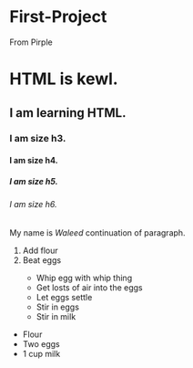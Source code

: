 # First-Project
From Pirple
<html>
<head>
    <meta charset="utf-8">
    <meta name ="viewport" content="width=device-width">
    <title> From Priple </title>
</head>
<body>
    <h1> HTML is kewl. </h1>
     <h2> I am learning HTML. </h2>
      <h3> I am size h3. </h3>
       <h4> I am size h4. </h4>
        <h5> I am size h5. </h5>
         <h6> I am size h6. </h6>
    <p>
    My name is <em>Waleed</em> continuation of paragraph.
    </p>
    <!-- Ordered List -->
    <ol>
       <li>Add flour</li>
       <li>Beat eggs</li>
    <!-- Inner List -->
    <ul>
       <li>Whip egg with whip thing</li>
       <li>Get losts of air into the eggs</li>
       <li>Let eggs settle</li>
    <!-- End of inner List -->
       <li>Stir in eggs</li>
       <li>Stir in milk</li>
    </ol>   
    <!-- Unordered List -->
    <ul>
      <li>Flour</li>
      <li>Two eggs</li>
      <li>1 cup milk</li>
    </ul>
</body>
</html>         
       
        

